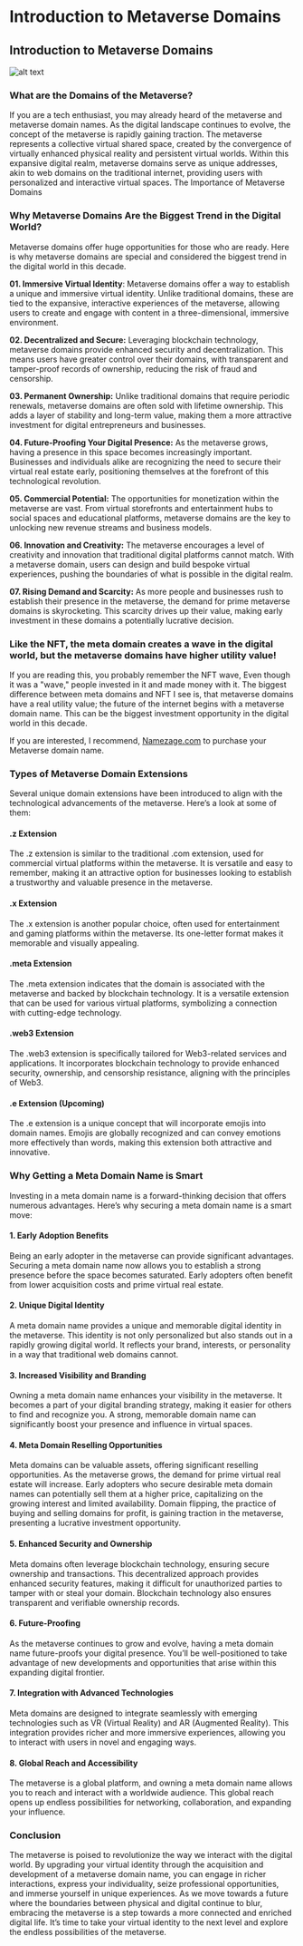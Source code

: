 # Introduction to Metaverse Domains

## Introduction to Metaverse Domains
![alt text](man-wearing-smart-glasses-touching-virtual-screen-futuristic-technology-digital-remix.jpg)

### What are the Domains of the Metaverse?
If you are a tech enthusiast, you may already heard of the metaverse and metaverse domain names. As the digital landscape continues to evolve, the concept of the metaverse is rapidly gaining traction. The metaverse represents a collective virtual shared space, created by the convergence of virtually enhanced physical reality and persistent virtual worlds. Within this expansive digital realm, metaverse domains serve as unique addresses, akin to web domains on the traditional internet, providing users with personalized and interactive virtual spaces.
The Importance of Metaverse Domains

### Why Metaverse Domains Are the Biggest Trend in the Digital World?

Metaverse domains offer huge opportunities for those who are ready. Here is why metaverse domains are special and considered the biggest trend in the digital world in this decade. 

**01. Immersive Virtual Identity**: Metaverse domains offer a way to establish a unique and immersive virtual identity. Unlike traditional domains, these are tied to the expansive, interactive experiences of the metaverse, allowing users to create and engage with content in a three-dimensional, immersive environment.

**02. Decentralized and Secure:** Leveraging blockchain technology, metaverse domains provide enhanced security and decentralization. This means users have greater control over their domains, with transparent and tamper-proof records of ownership, reducing the risk of fraud and censorship.

**03. Permanent Ownership:** Unlike traditional domains that require periodic renewals, metaverse domains are often sold with lifetime ownership. This adds a layer of stability and long-term value, making them a more attractive investment for digital entrepreneurs and businesses.

**04. Future-Proofing Your Digital Presence:** As the metaverse grows, having a presence in this space becomes increasingly important. Businesses and individuals alike are recognizing the need to secure their virtual real estate early, positioning themselves at the forefront of this technological revolution.

**05. Commercial Potential:** The opportunities for monetization within the metaverse are vast. From virtual storefronts and entertainment hubs to social spaces and educational platforms, metaverse domains are the key to unlocking new revenue streams and business models.

**06. Innovation and Creativity:** The metaverse encourages a level of creativity and innovation that traditional digital platforms cannot match. With a metaverse domain, users can design and build bespoke virtual experiences, pushing the boundaries of what is possible in the digital realm.

**07. Rising Demand and Scarcity:** As more people and businesses rush to establish their presence in the metaverse, the demand for prime metaverse domains is skyrocketing. This scarcity drives up their value, making early investment in these domains a potentially lucrative decision.

### Like the NFT, the meta domain creates a wave in the digital world, but the metaverse domains have higher utility value!

If you are reading this, you probably remember the NFT wave, Even though it was a "wave,"  people invested in it and made money with it. The biggest difference between meta domains and NFT I see is, that metaverse domains have a real utility value; the future of the internet begins with a metaverse domain name. This can be the biggest investment opportunity in the digital world in this decade.

If you are interested, I recommend, <a href="https://namezage.com/affliate/4w4y2pkr9jsw8w">Namezage.com</a> to purchase your Metaverse domain name. 

### Types of Metaverse Domain Extensions

Several unique domain extensions have been introduced to align with the technological advancements of the metaverse. Here’s a look at some of them:
#### .z Extension
The .z extension is similar to the traditional .com extension, used for commercial virtual platforms within the metaverse. It is versatile and easy to remember, making it an attractive option for businesses looking to establish a trustworthy and valuable presence in the metaverse.
#### .x Extension
The .x extension is another popular choice, often used for entertainment and gaming platforms within the metaverse. Its one-letter format makes it memorable and visually appealing.
#### .meta Extension
The .meta extension indicates that the domain is associated with the metaverse and backed by blockchain technology. It is a versatile extension that can be used for various virtual platforms, symbolizing a connection with cutting-edge technology.
#### .web3 Extension
The .web3 extension is specifically tailored for Web3-related services and applications. It incorporates blockchain technology to provide enhanced security, ownership, and censorship resistance, aligning with the principles of Web3.
#### .e Extension (Upcoming)
The .e extension is a unique concept that will incorporate emojis into domain names. Emojis are globally recognized and can convey emotions more effectively than words, making this extension both attractive and innovative.

### Why Getting a Meta Domain Name is Smart
Investing in a meta domain name is a forward-thinking decision that offers numerous advantages. Here’s why securing a meta domain name is a smart move:
#### 1. Early Adoption Benefits
Being an early adopter in the metaverse can provide significant advantages. Securing a meta domain name now allows you to establish a strong presence before the space becomes saturated. Early adopters often benefit from lower acquisition costs and prime virtual real estate.
#### 2. Unique Digital Identity
A meta domain name provides a unique and memorable digital identity in the metaverse. This identity is not only personalized but also stands out in a rapidly growing digital world. It reflects your brand, interests, or personality in a way that traditional web domains cannot.
#### 3. Increased Visibility and Branding
Owning a meta domain name enhances your visibility in the metaverse. It becomes a part of your digital branding strategy, making it easier for others to find and recognize you. A strong, memorable domain name can significantly boost your presence and influence in virtual spaces.
#### 4. Meta Domain Reselling Opportunities
Meta domains can be valuable assets, offering significant reselling opportunities. As the metaverse grows, the demand for prime virtual real estate will increase. Early adopters who secure desirable meta domain names can potentially sell them at a higher price, capitalizing on the growing interest and limited availability. Domain flipping, the practice of buying and selling domains for profit, is gaining traction in the metaverse, presenting a lucrative investment opportunity.
#### 5. Enhanced Security and Ownership
Meta domains often leverage blockchain technology, ensuring secure ownership and transactions. This decentralized approach provides enhanced security features, making it difficult for unauthorized parties to tamper with or steal your domain. Blockchain technology also ensures transparent and verifiable ownership records.
#### 6. Future-Proofing
As the metaverse continues to grow and evolve, having a meta domain name future-proofs your digital presence. You’ll be well-positioned to take advantage of new developments and opportunities that arise within this expanding digital frontier.
#### 7. Integration with Advanced Technologies
Meta domains are designed to integrate seamlessly with emerging technologies such as VR (Virtual Reality) and AR (Augmented Reality). This integration provides richer and more immersive experiences, allowing you to interact with users in novel and engaging ways.
#### 8. Global Reach and Accessibility
The metaverse is a global platform, and owning a meta domain name allows you to reach and interact with a worldwide audience. This global reach opens up endless possibilities for networking, collaboration, and expanding your influence.


### Conclusion
The metaverse is poised to revolutionize the way we interact with the digital world. By upgrading your virtual identity through the acquisition and development of a metaverse domain name, you can engage in richer interactions, express your individuality, seize professional opportunities, and immerse yourself in unique experiences. As we move towards a future where the boundaries between physical and digital continue to blur, embracing the metaverse is a step towards a more connected and enriched digital life. It’s time to take your virtual identity to the next level and explore the endless possibilities of the metaverse.





